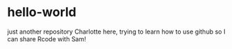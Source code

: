 # hello-world
just another repository
Charlotte here, trying to learn how to use github so I can share Rcode with Sam!
